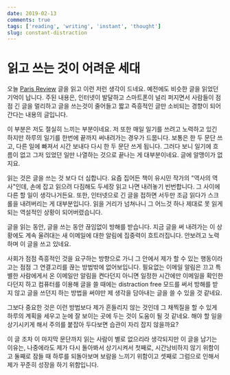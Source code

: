 ```yaml
---
date: 2019-02-13
comments: true
tags: ['reading', 'writing', 'instant', 'thought']
slug: constant-distraction
---
```


# 읽고 쓰는 것이 어려운 세대

오늘 [Paris Review][] 글을 읽고 이런 저런 생각이 드네요. 예전에도 비슷한 글을
읽었던 기억이 납니다. 주된 내용은, 인터넷이 발달하고 스마트폰이 널리 퍼지면서
사람들이 점점 긴 글을 멀리하고 글을 쓰는것이 줄어들고 짧고 즉흥적인 글만
소비되는 경향이 되어간다는 내용의 글입니다.

[Paris Review]: https://www.theparisreview.org/blog/2019/02/08/reading-in-the-age-of-constant-distraction/

이 부분은 저도 절실히 느끼는 부분이네요. 저 또한 매일 일기를 쓰려고 노력하고
있긴 하지만 하루의 일기를 한번에 끝까지 써내려가는 경우가 드뭅니다. 보통은 한 두
문단 쓰고, 다른 일에 빠져서 시간 보내다 다시 한 두 문단 쓰게 됩니다. 그러다
보니 일기에 흐름이 없고 그저 있었던 일만 나열하는 것으로 끝나는 게 대부분이네요.
글에 알맹이가 없지요.

읽는 것은 글을 쓰는 것 보다 더 심합니다. 요즘 집어든 책이 유시민 작가의 "역사의
역사"인데, 손에 잡고 읽으려 다짐해도 두세장 읽고 나면 내려놓기 빈번합니다. 그
사이에 다른 할 일이 생각나거든요. 또한, 인터넷으로 긴 글을 접하면 서두만 조금
읽다가 스크롤을 내려버리는 게 대부분입니다. 읽을 거리가 넘쳐나니 그 어느것 하나
제대로 못 읽게되는 역설적인 상황이 되어버렸습니다.

글을 읽는 동안, 글을 쓰는 동안 끊임없이 방해를 받습니다. 지금 글을 써 내려가는
이 상황에도 계속 울려대는 새 이메일에 대한 알림에 집중력이 흐트러집니다.
안보려고 노력하며 이 글을 쓰고 있네요.

사회가 점점 즉흥적인 것을 요구하는 방향으로 가니 그 안에서 제가 할 수 있는
행동이라고는 점점 그 연결고리를 끊는 방법밖에 없어보입니다. 필요없는 이메일
알림은 끄고 특별한 사람에게서 온 이메일만 알림을 켠다던지 아니면 일정한 시간에만
이메일을 확인한다던지 하고 컴퓨터를 이용해 글을 쓸 때에는 distraction free
모드를 써서 방해를 받지 않고 글을 쓰던지 하는 방법을 써야만 제 생각을 담아내는
글을 쓸 수 있을 것 같네요.

그보다 중요한 것은 이런 방법보다 제가 흔들리지 않는 것인데 그 채찍질을 할 수
있게 하루의 계획을 세우고 눈에 잘 보이는 곳에 두는 것이 도움이 될 것 같네요.
해야 할 일을 상기시키게 해서 주의를 붙잡아 두다보면 습관이 자리 잡지 않을까요?

이 글 조차 이 마지막 문단까지 읽는 사람이 별로 없으리라 생각되지만 이 글을
남기는 이유는, 나중에라도 제가 다시 돌아봐서 상기시켜서 첫째로, 시간낭비하지
않기 위함이고 둘째로 잠들 때 하루를 되돌아보며 보람을 느끼기 위함이고 셋째로
그럼으로 인해서 제가 꾸준히 성장을 하기 위함입니다.
